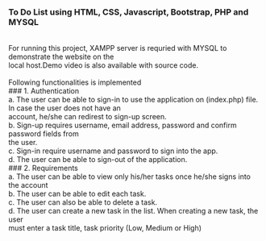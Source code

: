 ### To Do List using HTML, CSS, Javascript, Bootstrap, PHP and MYSQL <br />
<br />
For running this project, XAMPP server is requried with MYSQL to demonstrate the website on the <br />
local host.Demo video is also available with source code.<br />
<br />
Following functionalities is implemented<br />
### 1. Authentication<br />
  a. The user can be able to sign-in to use the application on (index.php) file. In case the user does not have an<br />
     account, he/she can redirest to sign-up screen.<br />
  b. Sign-up  requires username, email address, password and confirm password fields from<br />
     the user.<br />
  c. Sign-in require username and password to sign into the app.<br />
     d. The user can be able to sign-out of the application.<br />
### 2. Requirements<br />
  a. The user can be able to view only his/her tasks once he/she signs into the account  <br /> 
  b. The user can be able to edit each task.<br />
  c. The user can also be able to delete a task.<br />
  d. The user can create a new task in the list. When creating a new task, the user<br />
     must enter a task title, task priority (Low, Medium or High)<br />
